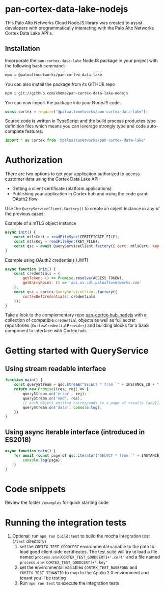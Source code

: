 # pan-cortex-data-lake-nodejs
This Palo Alto Networks Cloud NodeJS library was created to assist developers
with programmatically interacting with the Palo Alto Networks Cortex Data Lake
API's.

## Installation
Incorporate the `pan-cortex-data-lake` NodeJS package in your project with the following
bash command:

```bash
npm i @paloaltonetworks/pan-cortex-data-lake
```

You can also install the package from its GITHUB repo

```bash
npm i git://github.com/xhoms/pan-cortex-data-lake-nodejs
```

You can now import the package into your NodeJS code.

```javascript
const cortex = require('@paloaltonetworks/pan-cortex-data-lake');
```

Source code is written in TypeScript and the build process productes type
definition files which means you can leverage strongly type and code
auto-complete features.

```ts
import * as cortex from '@paloaltonetworks/pan-cortex-data-lake'
```

# Authorization
There are two options to get your application authorized to access customer data
using the Cortex Data Lake API:
* Getting a client certificate (platform applications)
* Publishing your application in Cortex hub and using the code grant OAuth2 flow

Use the `QueryServiceClient.factory()` to create an object instance in any of
the previous cases:

Example of a mTLS object instance
```javascript
async init() {
    const mtlsCert = readFileSync(CERTIFICATE_FILE);
    const mtlsKey = readFileSync(KEY_FILE);
    const qsc = await QueryServiceClient.factory({ cert: mtlsCert, key: mtlsKey });
}
```

Example using OAuth2 credentials (JWT)
```javascript
async function init() {
    const credentials = {
        getToken: () => Promise.resolve(ACCESS_TOKEN),
        getEntryPoint: () => 'api.us.cdl.paloaltonetworks.com'
    };
    const qsc = cortex.QueryServiceClient.factory({
        cortexDefCredentials: credentials
    });
}
```

Take a look to the complementary repo
[pan-cortex-hub-nodejs](https://github.com/xhoms/pan-cortex-hub-nodejs)
with a collection of compatible `credential` objects as well as full secret
repositories (`CortexCredentialProvider`) and building blocks for a SaaS
component to interface with Cortex hub.

# Getting started with QueryService
## Using stream readable interface
```javascript
function main() {
    const queryStream = qsc.stream("SELECT * from `" + INSTANCE_ID + ".firewall.traffic` LIMIT 10");
    return new Promise((res, rej) => {
        queryStream.on('error', rej);
        queryStream.on('end', res);
        // each object emitted corresponds to a page of results (any[])
        queryStream.on('data', console.log);
    })
}
```
## Using async iterable interface (introduced in ES2018)
```javascript
async function main() {
    for await (const page of qsc.iterator("SELECT * from `" + INSTANCE_ID + ".firewall.traffic` LIMIT 10")) {
        console.log(page);
    }
}
```
# Code snippets
Review the folder `/examples` for quick starting code

# Running the integration tests
1. Optional: run `npm run build:test` to build the mocha integration test (`/test` directory)
    1. set the `CORTEX_TEST_GOODCERT` environmental variable to the path to load good client-side certificates. The test suite will try to load a file named `process.env[CORTEX_TEST_GOODCERT]+'.cert'` and a file named `process.env[CORTEX_TEST_GOODCERT]+'.key'`
    2. set the environmental variables `CORTEX_TEST_BASEFQDN` and `CORTEX_TEST_TENANTID` to map to the Apollo 2.0 environment and tenant you'll be testing
    3. Run `npm run test` to execute the integration tests
